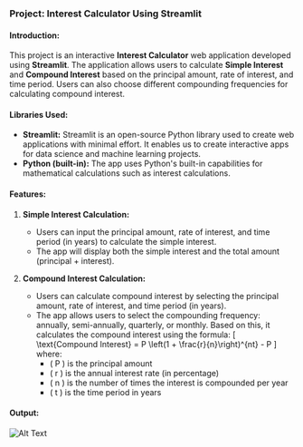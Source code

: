 ### Project: Interest Calculator Using Streamlit

#### **Introduction:**
This project is an interactive **Interest Calculator** web application developed using **Streamlit**. The application allows users to calculate **Simple Interest** and **Compound Interest** based on the principal amount, rate of interest, and time period. Users can also choose different compounding frequencies for calculating compound interest.

#### **Libraries Used:**
- **Streamlit:** Streamlit is an open-source Python library used to create web applications with minimal effort. It enables us to create interactive apps for data science and machine learning projects.
- **Python (built-in):** The app uses Python's built-in capabilities for mathematical calculations such as interest calculations.

#### **Features:**
1. **Simple Interest Calculation:**
   - Users can input the principal amount, rate of interest, and time period (in years) to calculate the simple interest.
   - The app will display both the simple interest and the total amount (principal + interest).

2. **Compound Interest Calculation:**
   - Users can calculate compound interest by selecting the principal amount, rate of interest, and time period (in years).
   - The app allows users to select the compounding frequency: annually, semi-annually, quarterly, or monthly. Based on this, it calculates the compound interest using the formula:
     \[
     \text{Compound Interest} = P \left(1 + \frac{r}{n}\right)^{nt} - P
     \]
     where:
     - \( P \) is the principal amount
     - \( r \) is the annual interest rate (in percentage)
     - \( n \) is the number of times the interest is compounded per year
     - \( t \) is the time period in years

#### **Output:**

![Alt Text](https://i.postimg.cc/ZY8hn24D/miniproject.png)

